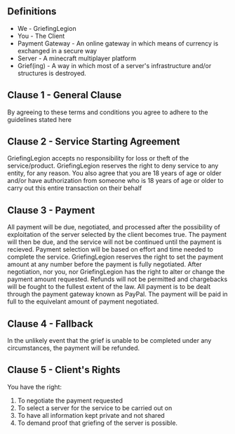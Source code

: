 ## Definitions
* We - GriefingLegion
* You - The Client
* Payment Gateway - An online gateway in which means of currency is exchanged in a secure way
* Server - A minecraft multiplayer platform
* Grief(ing) - A way in which most of a server's infrastructure and/or structures is destroyed.

## Clause 1 - General Clause
By agreeing to these terms and conditions you agree to adhere to the guidelines stated here

## Clause 2 - Service Starting Agreement
GriefingLegion accepts no responsibility for loss or theft of the service/product. GriefingLegion reserves the right to deny service to any entity, for any reason. You also agree that you are 18 years of age or older and/or have authorization from someone who is 18 years of age or older to carry out this entire transaction on their behalf

## Clause 3 - Payment
All payment will be due, negotiated, and processed after the possibility of exploitation of the server selected by the client becomes true. The payment will then be due, and the service will not be continued until the payment is recieved. Payment selection will be based on effort and time needed to complete the service. GriefingLegion reserves the right to set the payment amount at any number before the payment is fully negotiated. After negotiation, nor you, nor GriefingLegion has the right to alter or change the payment amount requested. Refunds will not be permitted and chargebacks will be fought to the fullest extent of the law. All payment is to be dealt through the payment gateway known as PayPal. The payment will be paid in full to the equivelant amount of payment negotiated.

## Clause 4 - Fallback
In the unlikely event that the grief is unable to be completed under any circumstances, the payment will be refunded.

## Clause 5 - Client's Rights
You have the right:

1. To negotiate the payment requested
2. To select a server for the service to be carried out on
3. To have all information kept private and not shared
4. To demand proof that griefing of the server is possible.


